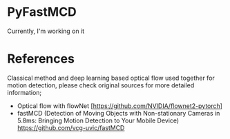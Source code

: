 # PyFastMCD
Currently, I'm working on it

# References
Classical method and deep learning based optical flow used together for motion detection, 
please check original sources for more detailed information;

- Optical flow with flowNet [https://github.com/NVIDIA/flownet2-pytorch]
- fastMCD (Detection of Moving Objects with Non-stationary Cameras in 5.8ms: Bringing Motion Detection to Your Mobile Device)
https://github.com/vcg-uvic/fastMCD
